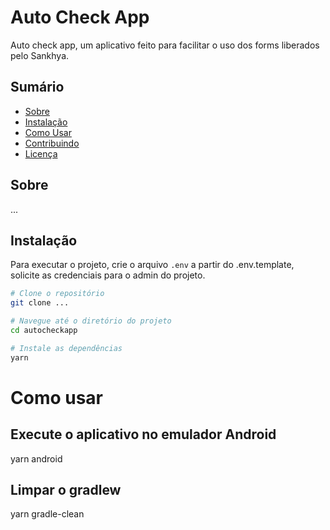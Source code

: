 # Auto Check App

Auto check app, um aplicativo feito para facilitar o uso dos forms liberados pelo Sankhya.

## Sumário

- [Sobre](#sobre)
- [Instalação](#instalação)
- [Como Usar](#como-usar)
- [Contribuindo](#contribuindo)
- [Licença](#licença)

## Sobre

...

## Instalação

Para executar o projeto, crie o arquivo `.env` a partir do .env.template, solicite as credenciais para o admin do projeto.

```bash
# Clone o repositório
git clone ...

# Navegue até o diretório do projeto
cd autocheckapp

# Instale as dependências
yarn
```

# Como usar

## Execute o aplicativo no emulador Android
yarn android

## Limpar o gradlew
yarn gradle-clean
